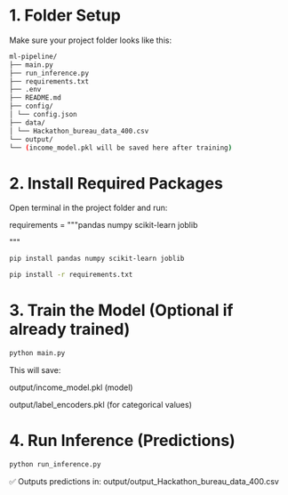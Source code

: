 # 1. Folder Setup
Make sure your project folder looks like this:
```bash
ml-pipeline/
├── main.py
├── run_inference.py
├── requirements.txt
├── .env
├── README.md
├── config/
│ └── config.json
├── data/
│ └── Hackathon_bureau_data_400.csv
└── output/
└── (income_model.pkl will be saved here after training)
```

# 2. Install Required Packages
Open terminal in the project folder and run:

requirements = """pandas
numpy
scikit-learn
joblib

"""

```bash 
pip install pandas numpy scikit-learn joblib

pip install -r requirements.txt
```

# 3. Train the Model (Optional if already trained) 

```bash 
python main.py
```
This will save:

output/income_model.pkl (model)

output/label_encoders.pkl (for categorical values)

# 4. Run Inference (Predictions)

```bash
python run_inference.py
```

✅ Outputs predictions in:
output/output_Hackathon_bureau_data_400.csv










